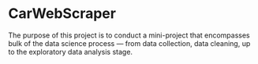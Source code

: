 # CarWebScraper
The purpose of this project is to conduct a mini-project that encompasses bulk of the data science process — from data collection, data cleaning, up to the exploratory data analysis stage.
